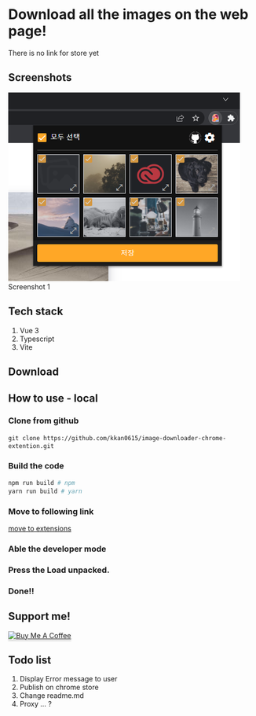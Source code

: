 # Download all the images on the web page!
There is no link for store yet

## Screenshots
![Screenshot](./screenshots/screenshot1.png) <br>
Screenshot 1

## Tech stack
1. Vue 3
2. Typescript
3. Vite

## Download

## How to use - local
### Clone from github
```
git clone https://github.com/kkan0615/image-downloader-chrome-extention.git
```
### Build the code
```bash
npm run build # npm
yarn run build # yarn
```
### Move to following link
<a href="chrome://extensions/"> move to extensions </a>

### Able the developer mode

### Press the Load unpacked.

### Done!!

## Support me!
<a href="https://www.buymeacoffee.com/youngjinkwak" target="_blank"><img src="https://www.buymeacoffee.com/assets/img/custom_images/orange_img.png" alt="Buy Me A Coffee" style="height: 41px !important;width: 174px !important;box-shadow: 0px 3px 2px 0px rgba(190, 190, 190, 0.5) !important;-webkit-box-shadow: 0px 3px 2px 0px rgba(190, 190, 190, 0.5) !important;" ></a>

## Todo list
1. Display Error message to user
2. Publish on chrome store
3. Change readme.md
4. Proxy ... ?

